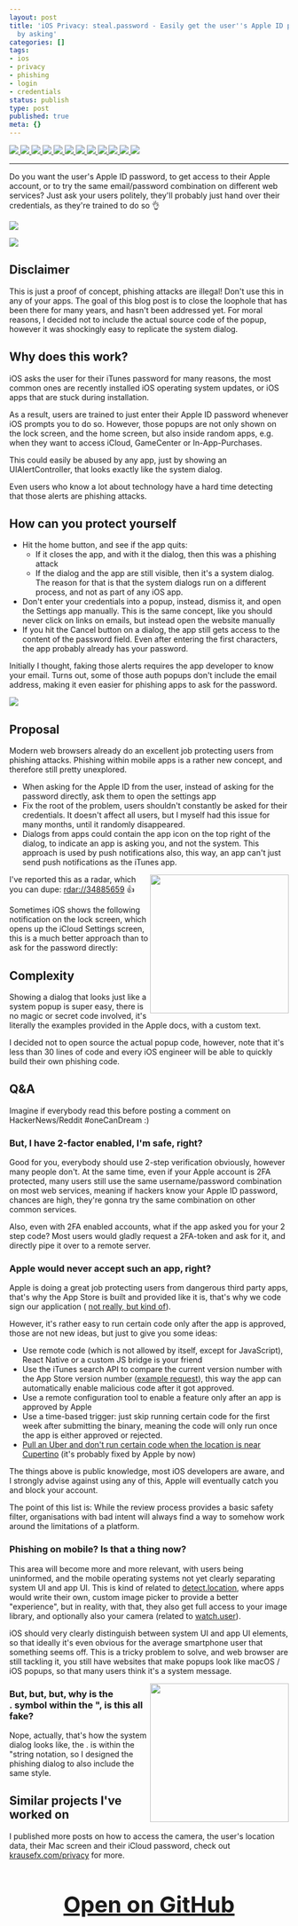 ```yaml
---
layout: post
title: 'iOS Privacy: steal.password - Easily get the user''s Apple ID password, just
  by asking'
categories: []
tags:
- ios
- privacy
- phishing
- login
- credentials
status: publish
type: post
published: true
meta: {}
---
```


<div class="press">
  <a href="https://daringfireball.net/linked/2017/10/10/ios-phishing">
    <img src="/assets/privacy/DaringFireball.png">
  </a>
  <a href="https://lifehacker.com/how-to-stop-ios-apps-from-stealing-your-apple-id-passwo-1819978731">
    <img src="/assets/privacy/Lifehacker.png">
  </a>
  <a href="https://9to5mac.com/2017/10/10/psa-apple-id-phishing-attempt/">
    <img src="/assets/privacy/9to5.png">
  </a>
  <a href="https://www.macrumors.com/2017/10/10/apple-ios-phishing-attack-concept/">
    <img src="/assets/privacy/MacRumors.png">
  </a>
  <a href="https://arstechnica.com/information-technology/2017/10/beware-of-sketchy-ios-popups-that-want-your-apple-id/">
    <img src="/assets/privacy/ArsTechnica.png">
  </a>
  <a href="http://fortune.com/2017/10/10/apple-iphone-password-phishing-scam/?iid=sr-link2">
    <img src="/assets/privacy/Fortune.jpg">
  </a>
  <a href="https://news.ycombinator.com/item?id=15441537">
    <img src="/assets/privacy/hackernews.ico">
  </a>
  <a href="https://motherboard.vice.com/en_us/article/ne7gxz/ios-iphone-password-phishing-app-popups">
    <img src="/assets/privacy/Motherboard.svg">
  </a>
  <a href="https://www.theguardian.com/technology/2017/oct/12/apple-id-iphone-password-demands-security-flaw-phishing-attack-fake-sign-in-request">
    <img src="/assets/privacy/TheGuardian.png">
  </a>
  <a href="https://finance.yahoo.com/news/beware-apple-iphone-password-phishing-174756750.html">
    <img src="/assets/privacy/Yahoo.jpg">
  </a>
  <a href="https://www.wired.com/story/apple-id-password-phishing/">
    <img src="/assets/privacy/Wired.png">
  </a>
  <a href="https://www.theregister.co.uk/2017/10/10/apple_ios_password_prompts_phishing/">
    <img src="/assets/privacy/TheRegister.jpg">
  </a>
</div>

---

Do you want the user's Apple ID password, to get access to their Apple account, or to try the same email/password combination on different web services? Just ask your users politely, they'll probably just hand over their credentials, as they're trained to do so 👌
  
      
![](/squarespace_images/static_545299aae4b0e9514fe30c95_54529a29e4b025a90f45cc50_59dc97a83e00bed1b42c0096_1507631710330__img.png)

      
![](/squarespace_images/static_545299aae4b0e9514fe30c95_54529a29e4b025a90f45cc50_59dca223197aeaa9a5932f2e_1507631701259__img.png)

## Disclaimer

This is just a proof of concept, phishing attacks are illegal! Don't use this in any of your apps. The goal of this blog post is to close the loophole that has been there for many years, and hasn't been addressed yet. For moral reasons, I decided not to include the actual source code of the popup, however it was shockingly easy to replicate the system dialog.

## Why does this work?


iOS asks the user for their iTunes password for many reasons, the most common ones are recently installed iOS operating system updates, or iOS apps that are stuck during installation.

As a result, users are trained to just enter their Apple ID password whenever iOS prompts you to do so. However, those popups are not only shown on the lock screen, and the home screen, but also inside random apps, e.g. when they want to access iCloud, GameCenter or In-App-Purchases.

This could easily be abused by any app, just by showing an UIAlertController, that looks exactly like the system dialog.

Even users who know a lot about technology have a hard time detecting that those alerts are phishing attacks.

## How can you protect yourself


* Hit the home button, and see if the app quits:
  * If it closes the app, and with it the dialog, then this was a phishing attack
  * If the dialog and the app are still visible, then it's a system dialog. The reason for that is that the system dialogs run on a different process, and not as part of any iOS app.
* Don't enter your credentials into a popup, instead, dismiss it, and open the Settings app manually. This is the same concept, like you should never click on links on emails, but instead open the website manually
* If you hit the Cancel button on a dialog, the app still gets access to the content of the password field. Even after entering the first characters, the app probably already has your password.

Initially I thought, faking those alerts requires the app developer to know your email. Turns out, some of those auth popups don't include the email address, making it even easier for phishing apps to ask for the password.
  
      
![](/squarespace_images/static_545299aae4b0e9514fe30c95_54529a29e4b025a90f45cc50_59dca2accf81e0c47e1e7144_1507631811313__img.png)


## Proposal


Modern web browsers already do an excellent job protecting users from phishing attacks. Phishing within mobile apps is a rather new concept, and therefore still pretty unexplored.

* When asking for the Apple ID from the user, instead of asking for the password directly, ask them to open the settings app
* Fix the root of the problem, users shouldn't constantly be asked for their credentials. It doesn't affect all users, but I myself had this issue for many months, until it randomly disappeared.
* Dialogs from apps could contain the app icon on the top right of the dialog, to indicate an app is asking you, and not the system. This approach is used by push notifications also, this way, an app can't just send push notifications as the iTunes app.
  
      
<img src="/squarespace_images/static_545299aae4b0e9514fe30c95_54529a29e4b025a90f45cc50_59dca405c534a5f23644c180_1507632212491__img.jpg" align="right" width="250" class="inline-img" />

I've reported this as a radar, which you can dupe: [rdar://34885659](https://openradar.appspot.com/radar?id=4952345645416448) 👍

Sometimes iOS shows the following notification on the lock screen, which opens up the iCloud Settings screen, this is a much better approach than to ask for the password directly: 

## Complexity

Showing a dialog that looks just like a system popup is super easy, there is no magic or secret code involved, it's literally the examples provided in the Apple docs, with a custom text.

I decided not to open source the actual popup code, however, note that it's less than 30 lines of code and every iOS engineer will be able to quickly build their own phishing code.

## Q&A


Imagine if everybody read this before posting a comment on HackerNews/Reddit #oneCanDream :)

### But, I have 2-factor enabled, I'm safe, right?


Good for you, everybody should use 2-step verification obviously, however many people don't. At the same time, even if your Apple account is 2FA protected, many users still use the same username/password combination on most web services, meaning if hackers know your Apple ID password, chances are high, they're gonna try the same combination on other common services.

Also, even with 2FA enabled accounts, what if the app asked you for your 2 step code? Most users would gladly request a 2FA-token and ask for it, and directly pipe it over to a remote server.

### Apple would never accept such an app, right?


Apple is doing a great job protecting users from dangerous third party apps, that's why the App Store is built and provided like it is, that's why we code sign our application (
[not really, but kind of](https://krausefx.com/blog/the-developer-part-of-ios-code-signing-doesnt-add-any-security-to-anything)).

However, it's rather easy to run certain code only after the app is approved, those are not new ideas, but just to give you some ideas:

* Use remote code (which is not allowed by itself, except for JavaScript), React Native or a custom JS bridge is your friend
* Use the iTunes search API to compare the current version number with the App Store version number ([example request](https://itunes.apple.com/lookup?bundleId=com.Facebook.Facebook)), this way the app can automatically enable malicious code after it got approved.
* Use a remote configuration tool to enable a feature only after an app is approved by Apple
* Use a time-based trigger: just skip running certain code for the first week after submitting the binary, meaning the code will only run once the app is either approved or rejected.
* [Pull an Uber and don't run certain code when the location is near Cupertino](https://www.theverge.com/2017/4/23/15399438/apple-uber-app-store-fingerprint-program-tim-cook-travis-kalanick) (it's probably fixed by Apple by now)

The things above is public knowledge, most iOS developers are aware, and I strongly advise against using any of this, Apple will eventually catch you and block your account.

The point of this list is: While the review process provides a basic safety filter, organisations with bad intent will always find a way to somehow work around the limitations of a platform.

### Phishing on mobile? Is that a thing now?


This area will become more and more relevant, with users being uninformed, and the mobile operating systems not yet clearly separating system UI and app UI. This is kind of related to 
[detect.location](https://github.com/KrauseFx/detect.location), where apps would write their own, custom image picker to provide a better "experience", but in reality, with that, they also get full access to your image library, and optionally also your camera (related to 
[watch.user](https://github.com/KrauseFx/watch.user)).

iOS should very clearly distinguish between system UI and app UI elements, so that ideally it's even obvious for the average smartphone user that something seems off. This is a tricky problem to solve, and web browser are still tackling it, you still have websites that make popups look like macOS / iOS popups, so that many users think it's a system message.
  
<img src="/squarespace_images/static_545299aae4b0e9514fe30c95_54529a29e4b025a90f45cc50_59dca2ebf14aa1f26de959f6_1507631870942__img.jpg" align="right" width="250" class="inline-img" />

### But, but, but, why is the . symbol within the ", is this all fake?

Nope, actually, that's how the system dialog looks like, the . is within the "string notation, so I designed the phishing dialog to also include the same style.

## Similar projects I've worked on 

I published more posts on how to access the camera, the user's location data, their Mac screen and their iCloud password, check out [krausefx.com/privacy](/privacy) for more.

<h3 style="text-align: center; font-size: 40px;">
  <a href="https://github.com/KrauseFx/steal.password" target="_blank" style="text-decoration: underline;">
    Open on GitHub
  </a>
</h3>

